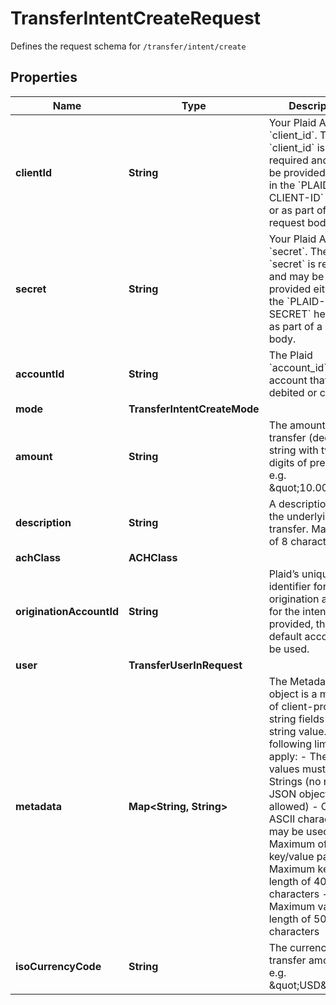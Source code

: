 

# TransferIntentCreateRequest

Defines the request schema for `/transfer/intent/create`

## Properties

| Name | Type | Description | Notes |
|------------ | ------------- | ------------- | -------------|
|**clientId** | **String** | Your Plaid API &#x60;client_id&#x60;. The &#x60;client_id&#x60; is required and may be provided either in the &#x60;PLAID-CLIENT-ID&#x60; header or as part of a request body. |  |
|**secret** | **String** | Your Plaid API &#x60;secret&#x60;. The &#x60;secret&#x60; is required and may be provided either in the &#x60;PLAID-SECRET&#x60; header or as part of a request body. |  |
|**accountId** | **String** | The Plaid &#x60;account_id&#x60; for the account that will be debited or credited. |  [optional] |
|**mode** | **TransferIntentCreateMode** |  |  |
|**amount** | **String** | The amount of the transfer (decimal string with two digits of precision e.g. \&quot;10.00\&quot;). |  |
|**description** | **String** | A description for the underlying transfer. Maximum of 8 characters. |  |
|**achClass** | **ACHClass** |  |  |
|**originationAccountId** | **String** | Plaid’s unique identifier for the origination account for the intent. If not provided, the default account will be used. |  [optional] |
|**user** | **TransferUserInRequest** |  |  |
|**metadata** | **Map&lt;String, String&gt;** | The Metadata object is a mapping of client-provided string fields to any string value. The following limitations apply: - The JSON values must be Strings (no nested JSON objects allowed) - Only ASCII characters may be used - Maximum of 50 key/value pairs - Maximum key length of 40 characters - Maximum value length of 500 characters  |  [optional] |
|**isoCurrencyCode** | **String** | The currency of the transfer amount, e.g. \&quot;USD\&quot; |  [optional] |



